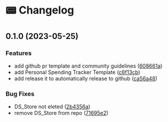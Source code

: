 # 📟 Changelog

## 0.1.0 (2023-05-25)


### Features

* add github pr template and community guidelines ([608661a](https://github.com/agung2001/life-operating-system/commit/608661a627199edc1aceca2779aa90d3a7a66a1c))
* add Personal Spending Tracker Template ([c6f13cb](https://github.com/agung2001/life-operating-system/commit/c6f13cb9fdf3d8db928e19744341c91f62d1457f))
* add release it to automatically release to github ([ca56a48](https://github.com/agung2001/life-operating-system/commit/ca56a481586709174d6f412cc18335200e89c222))


### Bug Fixes

* DS_Store not eleted ([2b4356a](https://github.com/agung2001/life-operating-system/commit/2b4356a744f4cc6e52b9d10720410b77d0d5ce7f))
* remove DS_Store from repo ([71695e2](https://github.com/agung2001/life-operating-system/commit/71695e2fed4770f597c0cdffa145f4d633091381))